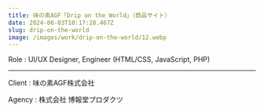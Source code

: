```yaml
---
title: 味の素AGF「Drip on the World」（商品サイト）
date: 2024-06-03T10:17:28.467Z
slug: drip-on-the-world
image: /images/work/drip-on-the-world/12.webp
---
```

Role : UI/UX Designer, Engineer (HTML/CSS, JavaScript, PHP)

- - -

Client : 味の素AGF株式会社

Agency : 株式会社 博報堂プロダクツ